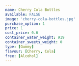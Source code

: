 ```yaml
---
name: Cherry Cola Bottles
available: FALSE
image: 'cherry-cola-bottles.jpg'
purchase_option: 1
price: 1
cost_price: 0.6
container_water_weight: 919
container_sweets_weight: 0
type: [Gummy]
flavour: [Cherry, Cola]
free: [Alcohol]
---
```

